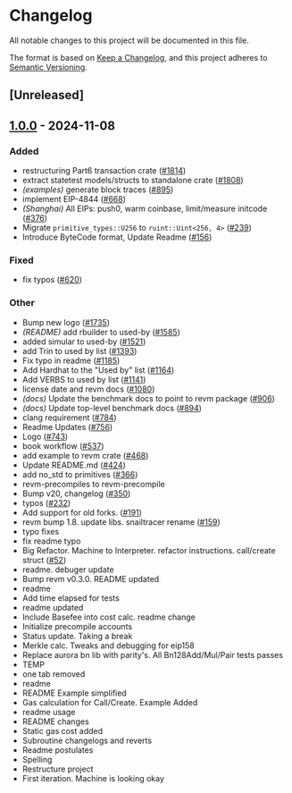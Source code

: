 # Changelog

All notable changes to this project will be documented in this file.

The format is based on [Keep a Changelog](https://keepachangelog.com/en/1.0.0/),
and this project adheres to [Semantic Versioning](https://semver.org/spec/v2.0.0.html).

## [Unreleased]

## [1.0.0](https://github.com/receivingplateman/revm/releases/tag/revm-statetest-types-v1.0.0) - 2024-11-08

### Added

- restructuring Part6 transaction crate ([#1814](https://github.com/receivingplateman/revm/pull/1814))
- extract statetest models/structs to standalone crate ([#1808](https://github.com/receivingplateman/revm/pull/1808))
- *(examples)* generate block traces ([#895](https://github.com/receivingplateman/revm/pull/895))
- implement EIP-4844 ([#668](https://github.com/receivingplateman/revm/pull/668))
- *(Shanghai)* All EIPs: push0, warm coinbase, limit/measure initcode ([#376](https://github.com/receivingplateman/revm/pull/376))
- Migrate `primitive_types::U256` to `ruint::Uint<256, 4>` ([#239](https://github.com/receivingplateman/revm/pull/239))
- Introduce ByteCode format, Update Readme ([#156](https://github.com/receivingplateman/revm/pull/156))

### Fixed

- fix typos ([#620](https://github.com/receivingplateman/revm/pull/620))

### Other

- Bump new logo ([#1735](https://github.com/receivingplateman/revm/pull/1735))
- *(README)* add rbuilder to used-by ([#1585](https://github.com/receivingplateman/revm/pull/1585))
- added simular to used-by ([#1521](https://github.com/receivingplateman/revm/pull/1521))
- add Trin to used by list ([#1393](https://github.com/receivingplateman/revm/pull/1393))
- Fix typo in readme ([#1185](https://github.com/receivingplateman/revm/pull/1185))
- Add Hardhat to the "Used by" list ([#1164](https://github.com/receivingplateman/revm/pull/1164))
- Add VERBS to used by list ([#1141](https://github.com/receivingplateman/revm/pull/1141))
- license date and revm docs ([#1080](https://github.com/receivingplateman/revm/pull/1080))
- *(docs)* Update the benchmark docs to point to revm package ([#906](https://github.com/receivingplateman/revm/pull/906))
- *(docs)* Update top-level benchmark docs ([#894](https://github.com/receivingplateman/revm/pull/894))
- clang requirement ([#784](https://github.com/receivingplateman/revm/pull/784))
- Readme Updates ([#756](https://github.com/receivingplateman/revm/pull/756))
- Logo ([#743](https://github.com/receivingplateman/revm/pull/743))
- book workflow ([#537](https://github.com/receivingplateman/revm/pull/537))
- add example to revm crate ([#468](https://github.com/receivingplateman/revm/pull/468))
- Update README.md ([#424](https://github.com/receivingplateman/revm/pull/424))
- add no_std to primitives ([#366](https://github.com/receivingplateman/revm/pull/366))
- revm-precompiles to revm-precompile
- Bump v20, changelog ([#350](https://github.com/receivingplateman/revm/pull/350))
- typos ([#232](https://github.com/receivingplateman/revm/pull/232))
- Add support for old forks. ([#191](https://github.com/receivingplateman/revm/pull/191))
- revm bump 1.8. update libs. snailtracer rename ([#159](https://github.com/receivingplateman/revm/pull/159))
- typo fixes
- fix readme typo
- Big Refactor. Machine to Interpreter. refactor instructions. call/create struct ([#52](https://github.com/receivingplateman/revm/pull/52))
- readme. debuger update
- Bump revm v0.3.0. README updated
- readme
- Add time elapsed for tests
- readme updated
- Include Basefee into cost calc. readme change
- Initialize precompile accounts
- Status update. Taking a break
- Merkle calc. Tweaks and debugging for eip158
- Replace aurora bn lib with parity's. All Bn128Add/Mul/Pair tests passes
- TEMP
- one tab removed
- readme
- README Example simplified
- Gas calculation for Call/Create. Example Added
- readme usage
- README changes
- Static gas cost added
- Subroutine changelogs and reverts
- Readme postulates
- Spelling
- Restructure project
- First iteration. Machine is looking okay
